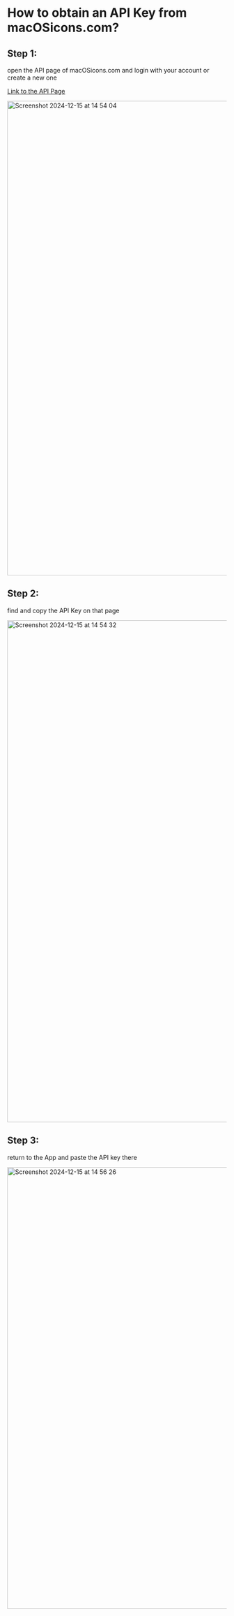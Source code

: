 # How to obtain an API Key from macOSicons.com?

## Step 1:

open the API page of macOSicons.com and login with your account or create a new one

[Link to the API Page](https://docs.macosicons.com/api-management)

<img width="1087" alt="Screenshot 2024-12-15 at 14 54 04" src="https://github.com/user-attachments/assets/5acdc8cc-66ee-44eb-b685-89191badc22a" />


## Step 2: 

find and copy the API Key on that page

<img width="1150" alt="Screenshot 2024-12-15 at 14 54 32" src="https://github.com/user-attachments/assets/379d906d-ea0a-4fa2-9a0d-a27a2ccb1022" />


## Step 3:

return to the App and paste the API key there

<img width="1012" alt="Screenshot 2024-12-15 at 14 56 26" src="https://github.com/user-attachments/assets/5450fa26-a034-4298-a114-ef098c9f2573" />
